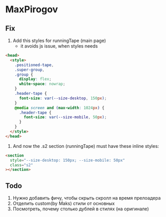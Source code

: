 # MaxPirogov

## Fix

1. Add this styles for runningTape (main page)
   - it avoids js issue, when styles needs

```html
<head>
  <style>
    .positioned-tape,
    .super-group,
    .group {
      display: flex;
      white-space: nowrap;
    }
    .header-tape {
      font-size: var(--size-desktop, 150px);
    }
    @media screen and (max-width: 1024px) {
      .header-tape {
        font-size: var(--size-mobile, 50px);
      }
    }
  </style>
</head>
```

1. And now the .s2 section (runningTape) must have these inline styles:

```html
<section
  style="--size-desktop: 150px; --size-mobile: 50px"
  class="s2"
></section>
```

## Todo

1. Нужно добавить фичу, чтобы скрыть скролл на время прелоадера
2. Отделить custom(by Maks) стили от основных
3. Посмотреть, почему столько дублей в стилях (на оригинале)
